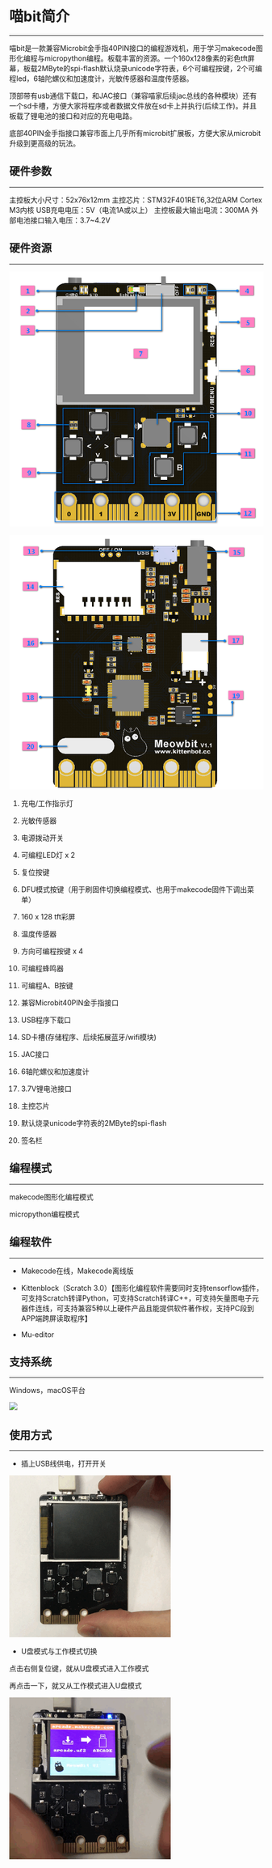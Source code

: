 # 喵bit简介

---

喵bit是一款兼容Microbit金手指40PIN接口的编程游戏机，用于学习makecode图形化编程与micropython编程。板载丰富的资源。一个160x128像素的彩色tft屏幕，板载2MByte的spi-flash默认烧录unicode字符表，6个可编程按键，2个可编程led，6轴陀螺仪和加速度计，光敏传感器和温度传感器。

顶部带有usb通信下载口，和JAC接口（兼容喵家后续jac总线的各种模块）还有一个sd卡槽，方便大家将程序或者数据文件放在sd卡上并执行(后续工作)。并且板载了锂电池的接口和对应的充电电路。

底部40PIN金手指接口兼容市面上几乎所有microbit扩展板，方便大家从microbit升级到更高级的玩法。

## 硬件参数

---

主控板大小尺寸：52x76x12mm
主控芯片：STM32F401RET6,32位ARM Cortex M3内核
USB充电电压：5V（电流1A或以上）
主控板最大输出电流：300MA
外部电池接口输入电压：3.7~4.2V


## 硬件资源

---

![](./image/c01_18.png)

![](./image/c01_19.png)

1. 充电/工作指示灯

2. 光敏传感器

3. 电源拨动开关

4. 可编程LED灯 x 2

5. 复位按键

6. DFU模式按键（用于刷固件切换编程模式、也用于makecode固件下调出菜单）

7. 160 x 128 tft彩屏

8. 温度传感器

9. 方向可编程按键 x 4

10. 可编程蜂鸣器

11. 可编程A、B按键

12. 兼容Microbit40PIN金手指接口

13. USB程序下载口

14. SD卡槽(存储程序、后续拓展蓝牙/wifi模块)

15. JAC接口

16. 6轴陀螺仪和加速度计

17. 3.7V锂电池接口

18. 主控芯片

19. 默认烧录unicode字符表的2MByte的spi-flash

20. 签名栏


## 编程模式

---

makecode图形化编程模式

micropython编程模式

## 编程软件

---

- Makecode在线，Makecode离线版

- Kittenblock（Scratch 3.0）【图形化编程软件需要同时支持tensorflow插件，可支持Scratch转译Python，可支持Scratch转译C++，可支持矢量图电子元器件连线，可支持兼容5种以上硬件产品且能提供软件著作权，支持PC段到APP端跨屏读取程序】

- Mu-editor

## 支持系统

---

Windows，macOS平台

![](./image/c01.png)

## 使用方式

---

- 插上USB线供电，打开开关

![](./image/02.gif)

- U盘模式与工作模式切换

点击右侧复位键，就从U盘模式进入工作模式

再点击一下，就又从工作模式进入U盘模式

![](./image/03.gif)

